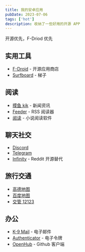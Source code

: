 ```yaml
---
title: 我的安卓应用
pubDate: 2023-07-06
tags: ['hot']
description: 收纳了一些好用的开源 APP
---
```


开源优先，F-Driod 优先

## 实用工具

- [F-Droid](https://f-droid.org/) - 开源应用商店
- [Surfboard](https://play.google.com/store/apps/details?id=com.getsurfboard) - 梯子

## 阅读

- [摸鱼 kik](https://moyukik.sohu.com/) - 新闻资讯
- [Feeder](https://f-droid.org/en/packages/com.nononsenseapps.feeder/) - RSS 阅读器
- [阅读](https://github.com/gedoor/legado) - 小说阅读软件

## 聊天社交

- [Discord](https://play.google.com/store/apps/details?id=com.discord)
- [Telegram](https://play.google.com/store/apps/details?id=org.telegram.messenger)
- [Infinity](https://f-droid.org/packages/ml.docilealligator.infinityforreddit/) - Reddit 开源替代

## 旅行交通

- [高德地图](https://play.google.com/store/apps/details?id=com.autonavi.minimap)
- [百度地图](https://play.google.com/store/apps/details?id=com.baidu.BaiduMap)
- [交管 12123](https://gab.122.gov.cn/views/register.html)

## 办公

- [K-9 Mail](https://f-droid.org/packages/com.fsck.k9/) - 电子邮件
- [Authenticator](https://play.google.com/store/apps/details?id=com.azure.authenticator) - 电子令牌
- [OpenHub](https://f-droid.org/ro/packages/com.thirtydegreesray.openhub/) - Github 客户端
